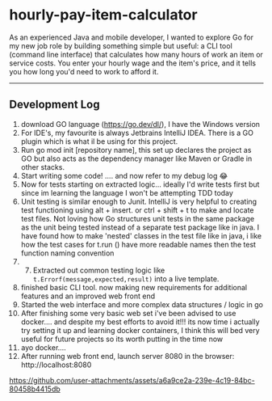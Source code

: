 # hourly-pay-item-calculator
As an experienced Java and mobile developer, I wanted to explore Go for my new job role by building something simple but useful: 
a CLI tool (command line interface) that calculates how many hours of work an item or service costs. 
You enter your hourly wage and the item's price, and it tells you how long you'd need to work to afford it.

---

## Development Log

1. download GO language (https://go.dev/dl/), I have the Windows version
2. For IDE's, my favourite is always Jetbrains IntelliJ IDEA. There is a GO plugin which is what il be using for this project.
3. Run go mod init [repository name], this set up declares the project as GO but also acts as the dependency manager like Maven or Gradle in other stacks.
4. Start writing some code! .... and now refer to my debug log 😂
5. Now for tests starting on extracted logic... ideally I'd write tests first but since im learning the language I won't be attempting TDD today
6. Unit testing is similar enough to Junit. IntelliJ is very helpful to creating test functioning using alt + insert. or ctrl + shift + t to make and locate test files. Not loving how Go structures unit tests in the same package as the unit being tested instead of a separate test package like in java. I have found how to make 'nested' classes in the test file like in java, i like how the test cases for t.run () have more readable names then the test function naming convention
7. 7. Extracted out common testing logic like `t.Errorf(message,expected,result)` into a live template. 
8. finished basic CLI tool. now making new requirements for additional features and an improved web front end
9. Started the web interface and more complex data structures / logic in go 
10. After finishing some very basic web set i've been advised to use docker.... and despite my best efforts to avoid it!!! its now time i actually try setting it up and learning docker containers, I think this will bed very useful for future projects so its worth putting in the time now
11. ayo docker....
12. After running web front end, launch server 8080 in the browser: http://localhost:8080
        
https://github.com/user-attachments/assets/a6a9ce2a-239e-4c19-84bc-80458b4415db

